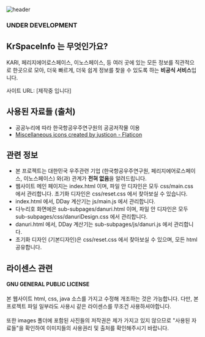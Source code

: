 ![header](https://capsule-render.vercel.app/api?type=waving&color=auto&height=300&section=header&text=KrSpaceInfoWeb&fontSize=70)

### UNDER DEVELOPMENT

## KrSpaceInfo 는 무엇인가요?
KARI, 페리지에어로스페이스, 이노스페이스, 등 여러 곳에 있는 모든 정보를 직관적으로 한곳으로 모아, 더욱 빠르게, 더욱 쉽게 정보를 찾을 수 있도록 하는 <strong>비공식 서비스</strong>입니다.

사이트 URL: [제작중 입니다]

## 사용된 자료들 (출처)
- 공공누리에 따라 한국항공우주연구원의 공공저작물 이용
- <a href="https://www.flaticon.com/free-icons/miscellaneous" title=" miscellaneous icons">Miscellaneous icons created by justicon - Flaticon</a>

## 관련 정보
- 본 프로젝트는 대한민국 우주관련 기업 (한국항공우주연구원, 페리지에어로스페이스, 이노스페이스) 와(과) 관계가 <strong>전혀 없음</strong>을 알려드립니다.
- 웹사이트 메인 페이지는 index.html 이며, 파일 안 디자인은 모두 css/main.css 에서 관리합니다. 초기화 디자인은 css/reset.css 에서 찾아보실 수 있습니다.
- index.html 에서, DDay 계산기는 js/main.js 에서 관리합니다.
- 다누리호 화면에은 sub-subpages/danuri.html 이며, 파일 안 디자인은 모두 sub-subpages/css/danuriDesign.css 에서 관리합니다.
- danuri.html 에서, DDay 계산기는 sub-subpages/js/danuri.js 에서 관리합니다.
- 초기화 디자인 (기본디자인)은 css/reset.css 에서 찾아보실 수 있으며, 모든 html 공유합니다.

## 라이센스 관련
#### GNU GENERAL PUBLIC LICENSE
본 웹사이트 html, css, java 소스를 가지고 수정해 개조하는 것은 가능합니다. 다만, 본 프로젝트 파일 일부라도 사용시 같은 라이센스를 무조건 사용하셔야합니다.<br/>
<br/>또한 images 폴더에 포함된 사진들의 저작권은 제가 가지고 있지 않으므로 "사용된 자료들"을 확인하여 이미지들의 사용권리 및 출처를 확인해주시기 바랍니다.
